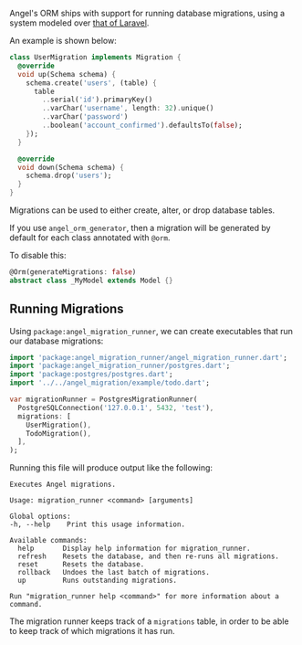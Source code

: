 Angel's ORM ships with support for running database migrations, using a system
modeled over [that of Laravel](https://laravel.com/docs/5.7/migrations).

An example is shown below:

```dart
class UserMigration implements Migration {
  @override
  void up(Schema schema) {
    schema.create('users', (table) {
      table
        ..serial('id').primaryKey()
        ..varChar('username', length: 32).unique()
        ..varChar('password')
        ..boolean('account_confirmed').defaultsTo(false);
    });
  }

  @override
  void down(Schema schema) {
    schema.drop('users');
  }
}
```

Migrations can be used to either create, alter, or drop database tables.

If you use `angel_orm_generator`, then a migration will be generated by default for each class
annotated with `@orm`.

To disable this:

```dart
@Orm(generateMigrations: false)
abstract class _MyModel extends Model {}
```

## Running Migrations
Using `package:angel_migration_runner`, we can create executables that run our database migrations:

```dart
import 'package:angel_migration_runner/angel_migration_runner.dart';
import 'package:angel_migration_runner/postgres.dart';
import 'package:postgres/postgres.dart';
import '../../angel_migration/example/todo.dart';

var migrationRunner = PostgresMigrationRunner(
  PostgreSQLConnection('127.0.0.1', 5432, 'test'),
  migrations: [
    UserMigration(),
    TodoMigration(),
  ],
);
```

Running this file will produce output like the following:

```
Executes Angel migrations.

Usage: migration_runner <command> [arguments]

Global options:
-h, --help    Print this usage information.

Available commands:
  help       Display help information for migration_runner.
  refresh    Resets the database, and then re-runs all migrations.
  reset      Resets the database.
  rollback   Undoes the last batch of migrations.
  up         Runs outstanding migrations.

Run "migration_runner help <command>" for more information about a command.
```

The migration runner keeps track of a `migrations` table, in order to be able
to keep track of which migrations it has run.